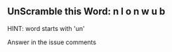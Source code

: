 UnScramble this Word: n l o n w u b
----------

HINT: word starts with 'un'

Answer in the issue comments
